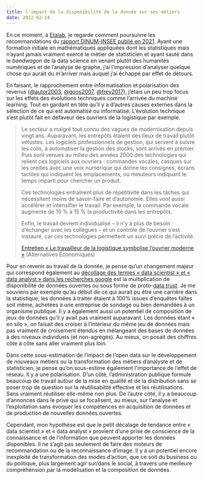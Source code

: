 ```yaml
---
title: l'impact de la disponibilité de la donnée sur ses métiers
date: 2022-02-24
---
```


En ce moment, à [Etalab][1], je regarde comment poursuivre les recommandations du [rapport DINUM-INSEE publié en 2021][2]. Ayant une formation initiale en mathématiques appliquées dont les statistiques mais n’ayant jamais vraiment exercé le métier de statisticien et ayant sauté dans le *bandwagon* de la data science en venant plutôt des humanités numériques et de l’analyse de graphe, j’ai l’impression d’analyser quelque chose qui aurait du m’arriver mais auquel j’ai échappé par effet de détours.

En faisant, le rapprochement entre informatisation et polarisation des revenus ([@autor2003][5], [@goos2007][3], [@frey2017][4]), j’étais un peu trop focus sur les effets des évolutions techniques comme l’arrivée du machine learning. Tout en gardant en tête qu’il y a d’autres causes externes dans la sélection de ce qui est automatisé ou informatisé. L’évolution technique s’est plutôt fait en défaveur des ouvriers de la logistique par exemple.

> Le secteur a malgré tout connu des vagues de modernisation depuis vingt ans. Auparavant, les entrepôts étaient des lieux de travail plutôt vétustes. Les logiciels professionnels de gestion, qui servent à suivre les colis, à automatiser la gestion des stocks, sont arrivés en premier. Puis sont venues au milieu des années 2000 des technologies qui relient ces logiciels aux ouvriers : commandes vocales, casques sur les oreilles avec une voix numérique qui donne les consignes, écrans tactiles qui indiquent les emplacements, ou minuteurs indiquant le temps imparti pour chercher un produit.
> 
> Ces technologies entraînent plus de répétitivité dans les tâches qui nécessitent moins de savoir-faire et d’autonomie. Elles vont aussi accélérer et intensifier le travail. Par exemple, la commande vocale augmente de 10 % à 15 % la productivité dans les entrepôts.
> 
> Enfin, le travail devient individualisé – il n’y a plus de besoin d’échanger avec les collègues – et un contrôle de l’ouvrier s’est instauré, car ces technologies permettent un suivi précis de l’activité.
> 
> [Entretien « Le travailleur de la logistique symbolise l’ouvrier moderne »][6] (Alternatives Économiques)

Pour en revenir au travail de la donnée, je pense qu’un changement majeur qui correspond également au [décollage des termes « data scientist » et « data analyst » dans les recherches google][7] est la multiplication de disponibilité de données ouvertes ou sous forme de proto-[data trust][8]. Je me souviens par exemple qu’au début de ce qui aurait pu être une carrière dans la statistique, les données à traiter étaient à 100% issues d’enquêtes faîtes soit même, achetées à une entreprise de sondage ou bien demandées à un organisme publique. Il y a également aussi un potentiel de composition de jeux de données qu’il y avait pas vraiment auparavant. Les données étant « en silo », on faisait des croiser à l’intérieur du même jeu de données mais pas vraiment de croisement étendus en mélangeant des bases de données à des niveaux individuels (et non-agrégés). Au mieux, on posait des chiffres côte à côte sans aller vraiment plus loin.

Dans cette sous-estimation de l’impact de l’open data sur le développement de nouveaux métiers ou la transformation des métiers d’analyste et de statisticien, je pense qu’on sous-estime également l’importance de l’effet de réseau. Il y a une polarisation. D’un côté, l’administration publique formule beaucoup de travail autour de la mise en qualité et de la distribution sans se poser trop de question sur la réutilisabilité effective et les réutilisations. Sans vraiment réutiliser elle-même non plus. De l’autre côté, il y a beaucoup d’annonces dans le privé qui se focalisent, au mieux, sur l’analyse et l’exploitation sans évoquer les compétences en acquisition de données et de production de nouvelles données ouvertes.

Cependant, mon hypothèse est que le petit décalage de tendance entre « data scientist » et « data analyst » provient d’une prise de conscience de la connaissance et de l’information que peuvent apporter les données disponibles. Il ne s’agit pas seulement de faire des moteurs de recommandation ou de la reconnaissance d’image. Il y a un potentiel encore inexploité de transformation des modes d’action, que ce soit du business ou du politique, plus largement agir sur/dans le social, à travers une meilleure compréhension par la modélisation et la composition de données.


[1]: https://www.etalab.gouv.fr/
[2]: https://www.etalab.gouv.fr/publication-du-rapport-dinum-insee-12-recommandations-pour-dynamiser-la-gestion-et-la-valorisation-des-competences-data/
[3]: https://github.com/taniki/zettlekasten/blob/main/literature/%40goos2007.md
[4]: https://github.com/taniki/zettlekasten/blob/main/literature/%40frey2017.md
[5]: https://github.com/taniki/zettlekasten/blob/main/literature/%40autor2003.md
[6]: https://www.alternatives-economiques.fr/travailleur-de-logistique-symbolise-louvrier-moderne/00101353
[7]: https://trends.google.fr/trends/explore?date=all&geo=FR&q=data%20scientist,data%20analyst
[8]: https://theodi.org/article/what-is-a-data-trust/